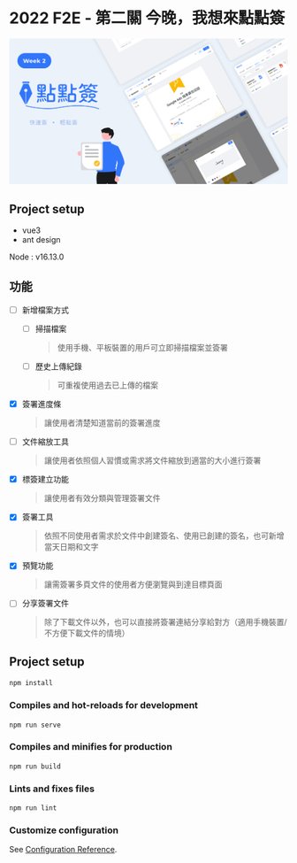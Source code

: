 # 2022 F2E - 第二關 今晚，我想來點點簽

![](https://github.com/npcenthusiasm/2022-f2e-week2/blob/master/public/static/banner.png)

## Project setup

- vue3
- ant design

Node : v16.13.0

## 功能

- [ ] 新增檔案方式

  - [ ] 掃描檔案
    > 使用手機、平板裝置的用戶可立即掃描檔案並簽署
  - [ ] 歷史上傳紀錄
    > 可重複使用過去已上傳的檔案

- [x] 簽署進度條

  > 讓使用者清楚知道當前的簽署進度

- [ ] 文件縮放工具

  > 讓使用者依照個人習慣或需求將文件縮放到適當的大小進行簽署

- [x] 標簽建立功能

  > 讓使用者有效分類與管理簽署文件

- [x] 簽署工具

  > 依照不同使用者需求於文件中創建簽名、使用已創建的簽名，也可新增當天日期和文字

- [x] 預覽功能

  > 讓需簽署多頁文件的使用者方便瀏覽與到達目標頁面

- [ ] 分享簽署文件
  > 除了下載文件以外，也可以直接將簽署連結分享給對方（適用手機裝置/不方便下載文件的情境）

## Project setup

```
npm install
```

### Compiles and hot-reloads for development

```
npm run serve
```

### Compiles and minifies for production

```
npm run build
```

### Lints and fixes files

```
npm run lint
```

### Customize configuration

See [Configuration Reference](https://cli.vuejs.org/config/).
